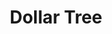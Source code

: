 ---
title: "Dollar Tree"
url: /virginia-beach/dollar-tree-virginia-beach-boulevard-2/
shop: variety store
---